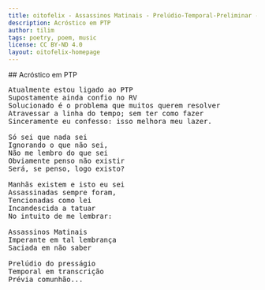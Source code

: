 ```yaml
---
title: oitofelix - Assassinos Matinais - Prelúdio-Temporal-Preliminar - Acróstico em PTP
description: Acróstico em PTP
author: tilim
tags: poetry, poem, music
license: CC BY-ND 4.0
layout: oitofelix-homepage
---
```

<div id="markdown" markdown="1">
## Acróstico em PTP

<pre class="poem">
Atualmente estou ligado ao PTP
Supostamente ainda confio no RV
Solucionado é o problema que muitos querem resolver
Atravessar a linha do tempo; sem ter como fazer
Sinceramente eu confesso: isso melhora meu lazer.

Só sei que nada sei
Ignorando o que não sei,
Não me lembro do que sei
Obviamente penso não existir
Será, se penso, logo existo?

Manhãs existem e isto eu sei
Assassinadas sempre foram,
Tencionadas como lei
Incandescida a tatuar
No intuito de me lembrar:

Assassinos Matinais
Imperante em tal lembrança
Saciada em não saber

Prelúdio do presságio
Temporal em transcrição
Prévia comunhão...
</pre>

</div>
